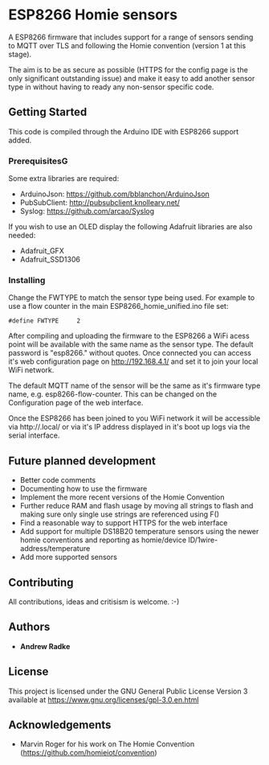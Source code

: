 # ESP8266 Homie sensors

A ESP8266 firmware that includes support for a range of sensors sending to MQTT over TLS and following the Homie convention (version 1 at this stage).

The aim is to be as secure as possible (HTTPS for the config page is the only significant outstanding issue) and make it easy to add another sensor type in without having to ready any non-sensor specific code.

## Getting Started

This code is compiled through the Arduino IDE with ESP8266 support added.

### PrerequisitesG

Some extra libraries are required:

* ArduinoJson: https://github.com/bblanchon/ArduinoJson
* PubSubClient: http://pubsubclient.knolleary.net/
* Syslog: https://github.com/arcao/Syslog

If you wish to use an OLED display the following Adafruit libraries are also needed:

* Adafruit_GFX
* Adafruit_SSD1306

### Installing

Change the FWTYPE to match the sensor type being used. For example to use a flow counter in the main ESP8266_homie_unified.ino file set:

```
#define FWTYPE     2
```

After compiling and uploading the firmware to the ESP8266 a WiFi acess point will be available with the same name as the sensor type. The default password is "esp8266." without quotes. Once connected you can access it's web configuration page on http://192.168.4.1/ and set it to join your local WiFi network.

The default MQTT name of the sensor will be the same as it's firmware type name, e.g. esp8266-flow-counter. This can be changed on the Configuration page of the web interface.

Once the ESP8266 has been joined to you WiFi network it will be accessible via http://<name>.local/  or via it's IP address displayed in it's boot up logs via the serial interface.

## Future planned development

* Better code comments
* Documenting how to use the firmware
* Implement the more recent versions of the Homie Convention
* Further reduce RAM and flash usage by moving all strings to flash and making sure only single use strings are referenced using F()
* Find a reasonable way to support HTTPS for the web interface
* Add support for multiple DS18B20 temperature sensors using the newer homie conventions and reporting as homie/device ID/1wire-address/temperature
* Add more supported sensors

## Contributing

All contributions, ideas and critisism is welcome. :-)

## Authors

* **Andrew Radke**

## License

This project is licensed under the GNU General Public License Version 3 available at https://www.gnu.org/licenses/gpl-3.0.en.html

## Acknowledgements

* Marvin Roger for his work on The Homie Convention (https://github.com/homieiot/convention)

